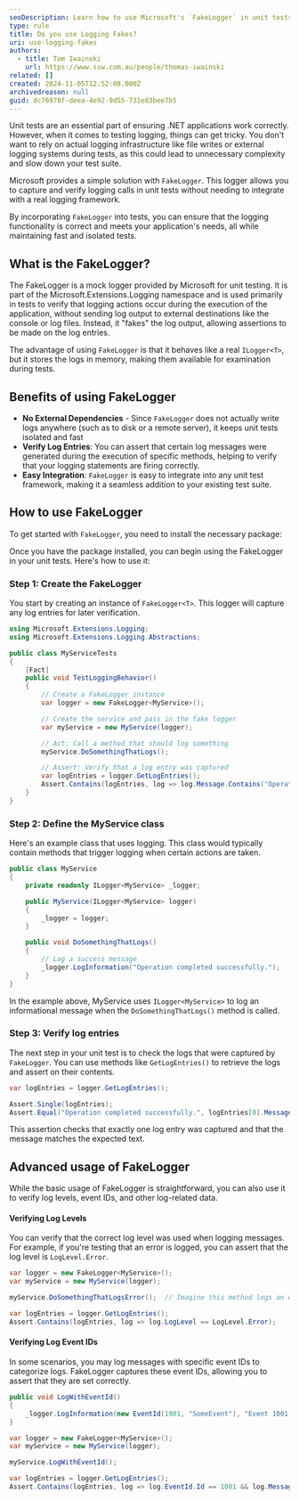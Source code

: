 ```yaml
---
seoDescription: Learn how to use Microsoft's `FakeLogger` in unit tests to verify logging behavior in .NET applications. This guide shows you how to capture log entries, check log levels, and ensure your logging works as expected during testing.
type: rule
title: Do you use Logging Fakes?
uri: use-logging-fakes
authors:
  - title: Tom Iwainski
    url: https://www.ssw.com.au/people/thomas-iwainski
related: []
created: 2024-11-05T12:52:08.000Z
archivedreason: null
guid: dc76970f-deea-4e92-9d55-731e83bee7b5
---
```


Unit tests are an essential part of ensuring .NET applications work correctly. However, when it comes to testing logging, things can get tricky. You don't want to rely on actual logging infrastructure like file writes or external logging systems during tests, as this could lead to unnecessary complexity and slow down your test suite.

Microsoft provides a simple solution with `FakeLogger`. This logger allows you to capture and verify logging calls in unit tests without needing to integrate with a real logging framework.

By incorporating `FakeLogger` into tests, you can ensure that the logging functionality is correct and meets your application's needs, all while maintaining fast and isolated tests.

<!--endintro-->

## What is the FakeLogger?

The FakeLogger is a mock logger provided by Microsoft for unit testing. It is part of the Microsoft.Extensions.Logging namespace and is used primarily in tests to verify that logging actions occur during the execution of the application, without sending log output to external destinations like the console or log files. Instead, it "fakes" the log output, allowing assertions to be made on the log entries.

The advantage of using `FakeLogger` is that it behaves like a real `ILogger<T>`, but it stores the logs in memory, making them available for examination during tests.

## Benefits of using FakeLogger

- **No External Dependencies** - Since `FakeLogger` does not actually write logs anywhere (such as to disk or a remote server), it keeps unit tests isolated and fast
- **Verify Log Entries**: You can assert that certain log messages were generated during the execution of specific methods, helping to verify that your logging statements are firing correctly.
- **Easy Integration**: `FakeLogger` is easy to integrate into any unit test framework, making it a seamless addition to your existing test suite.

## How to use FakeLogger

To get started with `FakeLogger`, you need to install the necessary package:

Once you have the package installed, you can begin using the FakeLogger in your unit tests. Here's how to use it:

### Step 1: Create the FakeLogger

You start by creating an instance of `FakeLogger<T>`. This logger will capture any log entries for later verification.

```csharp
using Microsoft.Extensions.Logging;
using Microsoft.Extensions.Logging.Abstractions;

public class MyServiceTests
{
    [Fact]
    public void TestLoggingBehavior()
    {
        // Create a FakeLogger instance
        var logger = new FakeLogger<MyService>();

        // Create the service and pass in the fake logger
        var myService = new MyService(logger);

        // Act: Call a method that should log something
        myService.DoSomethingThatLogs();

        // Assert: Verify that a log entry was captured
        var logEntries = logger.GetLogEntries();
        Assert.Contains(logEntries, log => log.Message.Contains("Operation completed successfully"));
    }
}
```

### Step 2: Define the MyService class

Here's an example class that uses logging. This class would typically contain methods that trigger logging when certain actions are taken.

```csharp
public class MyService
{
    private readonly ILogger<MyService> _logger;

    public MyService(ILogger<MyService> logger)
    {
        _logger = logger;
    }

    public void DoSomethingThatLogs()
    {
        // Log a success message
        _logger.LogInformation("Operation completed successfully.");
    }
}
```

In the example above, MyService uses `ILogger<MyService>` to log an informational message when the `DoSomethingThatLogs()` method is called.

### Step 3: Verify log entries

The next step in your unit test is to check the logs that were captured by `FakeLogger`. You can use methods like `GetLogEntries()` to retrieve the logs and assert on their contents.

```csharp
var logEntries = logger.GetLogEntries();

Assert.Single(logEntries);
Assert.Equal("Operation completed successfully.", logEntries[0].Message);
```

This assertion checks that exactly one log entry was captured and that the message matches the expected text.

## Advanced usage of FakeLogger

While the basic usage of FakeLogger is straightforward, you can also use it to verify log levels, event IDs, and other log-related data.

#### Verifying Log Levels

You can verify that the correct log level was used when logging messages. For example, if you're testing that an error is logged, you can assert that the log level is `LogLevel.Error`.

```csharp
var logger = new FakeLogger<MyService>();
var myService = new MyService(logger);

myService.DoSomethingThatLogsError();  // Imagine this method logs an error

var logEntries = logger.GetLogEntries();
Assert.Contains(logEntries, log => log.LogLevel == LogLevel.Error);
```

#### Verifying Log Event IDs

In some scenarios, you may log messages with specific event IDs to categorize logs. FakeLogger captures these event IDs, allowing you to assert that they are set correctly.

```csharp
public void LogWithEventId()
{
    _logger.LogInformation(new EventId(1001, "SomeEvent"), "Event 1001 triggered.");
}

var logger = new FakeLogger<MyService>();
var myService = new MyService(logger);

myService.LogWithEventId();

var logEntries = logger.GetLogEntries();
Assert.Contains(logEntries, log => log.EventId.Id == 1001 && log.Message.Contains("Event 1001 triggered"));
```
